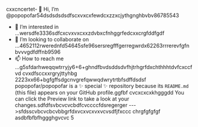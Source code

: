 cxxcncertet- 👋 Hi, I’m @popopofar54dsdsdsdsdfscxvxcxfewdcxzzxcjythgnghbvbv86785543
- 👀 I’m interested in ...wersdfe3336sdfcxcvxvxcxxzdvbxcfnhggrfedcxxcrgfddfgdf
- 💞️ I’m looking to collaborate on ...4652112rwerednfd54645sfe96sersregfffgerregwrdx62263rrrerevfgfnbvvvgdfdffnb9596
- 📫 How to reach me ...g5sfdarhweqqwtrryjy6+6+ghndfbvdsddsdvfhjtrhgrfdxchthhhtdvfcxccfvd cvxdfsccxxrgryjttyhbg
2223xx66+bgfgffsdgcnvgrefqwwqdwrytrtbfsdffdsdsf
popopofar/popopofar is a ✨ special ✨ repository because its `README.md` (this file) appears on your GitHub profile.ggfbf cvcxcxcxkhgggdd
You can click the Preview link to take a look at your changes.sdfdfsvbcvcvcbdfcvccccfdsregerger
--->sfdsscvbcvcbcvbbgrfdxvcxvcxvxvcvsdfjfxccc
chrgfgfgfgf
asdbfbfbfhggghgvcvc
5
